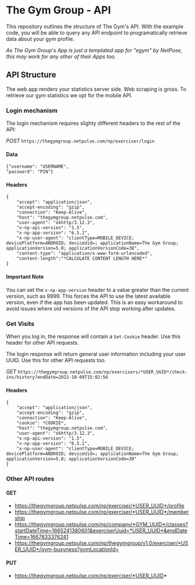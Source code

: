 # The Gym Group - API

This repository outlines the structure of The Gym's API. With the example code, you will be able to query any API endpoint to programatically retrieve data about your gym profile.

*As The Gym Group's App is just a templated app for "egym" by NetPuse, this may work for any other of their Apps too.*

## API Structure
The web app renders your statistics server side. Web scraping is gross. To retrieve our gym statistics we opt for the mobile API.

### Login mechanism
The login mechanism requires slighty different headers to the rest of the API:

*POST* `https://thegymgroup.netpulse.com/np/exerciser/login`
#### Data
```
{"username": "USERNAME", 
"password": "PIN"}
```
#### Headers
```
{
    "accept": "application/json",
    "accept-encoding": "gzip",
    "connection": "Keep-Alive",
    "host": "thegymgroup.netpulse.com",
    "user-agent": "okhttp/3.12.3",
    "x-np-api-version": "1.5",
    "x-np-app-version": "6.5.1",
    "x-np-user-agent": "clientType=MOBILE_DEVICE; devicePlatform=ANDROID; deviceUid=; applicationName=The Gym Group; applicationVersion=5.0; applicationVersionCode=38",
    "content-type": "application/x-www-form-urlencoded",
    "content-length":"*CALCULATE CONTENT LENGTH HERE*"
}
```

#### Important Note
You can set the `x-np-app-version` header to a value greater than the current version, such as 9999. This forces the API to use the latest available version, even if the app has been updated. This is an easy workaround to avoid issues where old versions of the API stop working after updates.

### Get Visits
When you log in, the response will contain a `Set-Cookie` header. Use this header for other API requests.

The login response will return general user information including your user UUID. Use this for other API requests too.

*GET* `https://thegymgroup.netpulse.com/np/exercisers/*USER_UUID*/check-ins/history?endDate=2022-10-09T15:02:56`

#### Headers
```
{
    "accept": "application/json",
    "accept-encoding": "gzip",
    "connection": "Keep-Alive",
    "cookie": *COOKIE*,
    "host": "thegymgroup.netpulse.com",
    "user-agent": "okhttp/3.12.3",
    "x-np-api-version": "1.5",
    "x-np-app-version": "6.5.1",
    "x-np-user-agent": "clientType=MOBILE_DEVICE; devicePlatform=ANDROID; deviceUid=; applicationName=The Gym Group; applicationVersion=5.0; applicationVersionCode=38"
}
```

### Other API routes
#### GET
* https://thegymgroup.netpulse.com/np/exerciser/*USER_UUID*/profile
* https://thegymgroup.netpulse.com/np/exerciser/*USER_UUID*/membership
* https://thegymgroup.netpulse.com/np/company/*GYM_UUID*/classes?startDateTime=1665241380601&exerciserUuid=*USER_UUID*&endDateTime=1667833376241
* https://thegymgroup.netpulse.com/np/thegymgroup/v1.0/exerciser/*USER_UUID*/gym-busyness?gymLocationId=
#### PUT
* https://thegymgroup.netpulse.com/np/exerciser/*USER_UUID*
